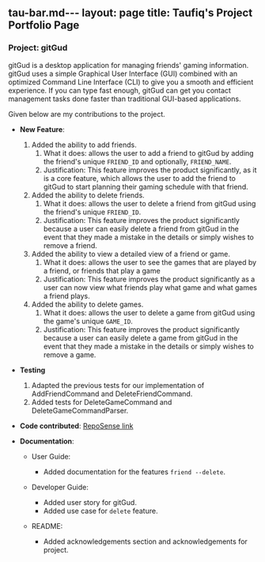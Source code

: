 tau-bar.md---
layout: page
title: Taufiq's Project Portfolio Page
---

### Project: gitGud

gitGud is a desktop application for managing friends' gaming information. gitGud uses a simple Graphical User Interface
(GUI) combined with an optimized Command Line Interface (CLI) to give you a smooth and efficient experience. If you can
type fast enough, gitGud can get you contact management tasks done faster than traditional GUI-based applications.

Given below are my contributions to the project.

* **New Feature**:
  1. Added the ability to add friends.
      1. What it does: allows the user to add a friend to gitGud by adding the friend's unique `FRIEND_ID` and
         optionally, `FRIEND_NAME`.
      2. Justification: This feature improves the product significantly, as it is a core feature, which allows the
         user to add the friend to gitGud to start planning their gaming schedule with that friend.
  2. Added the ability to delete friends.
     1. What it does: allows the user to delete a friend from gitGud using the friend's unique `FRIEND_ID`.
     2. Justification: This feature improves the product significantly because a user can easily delete a friend from
           gitGud in the event that they made a mistake in the details or simply wishes to remove a friend.
  3. Added the ability to view a detailed view of a friend or game.
     1. What it does: allows the user to see the games that are played by a friend, or friends that play a game
     2. Justification: This feature improves the product significantly as a user can now view what friends play what 
        game and what games a friend plays.
  4. Added the ability to delete games.
      1. What it does: allows the user to delete a game from gitGud using the game's unique `GAME_ID`.
      2. Justification: This feature improves the product significantly because a user can easily delete a game from
         gitGud in the event that they made a mistake in the details or simply wishes to remove a game.
  
* **Testing**
  1. Adapted the previous tests for our implementation of AddFriendCommand and DeleteFriendCommand.
  2. Added tests for DeleteGameCommand and DeleteGameCommandParser.
  
* **Code contributed**: [RepoSense link](https://nus-cs2103-ay2122s1.github.io/tp-dashboard/?search=tau-bar&sort=groupTitle&sortWithin=title&timeframe=commit&mergegroup=&groupSelect=groupByRepos&breakdown=true&checkedFileTypes=docs~functional-code~test-code~other&since=2021-09-17&tabOpen=true&tabType=authorship&zFR=false&tabAuthor=MarcusTXK&tabRepo=AY2122S1-CS2103T-W13-4%2Ftp%5Bmaster%5D&authorshipIsMergeGroup=false&authorshipFileTypes=&authorshipIsBinaryFileTypeChecked=false)

* **Documentation**:
    * User Guide:
        * Added documentation for the features `friend --delete`.

    * Developer Guide:
        * Added user story for gitGud.
        * Added use case for `delete` feature.

    * README:
        * Added acknowledgements section and acknowledgements for project. 
